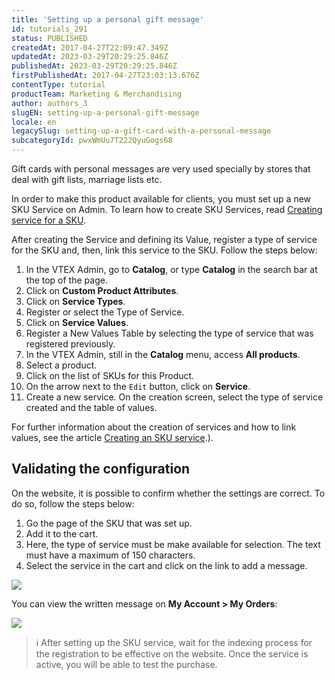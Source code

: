```yaml
---
title: 'Setting up a personal gift message'
id: tutorials_291
status: PUBLISHED
createdAt: 2017-04-27T22:09:47.349Z
updatedAt: 2023-03-29T20:29:25.846Z
publishedAt: 2023-03-29T20:29:25.846Z
firstPublishedAt: 2017-04-27T23:03:13.676Z
contentType: tutorial
productTeam: Marketing & Merchandising
author: authors_3
slugEN: setting-up-a-personal-gift-message
locale: en
legacySlug: setting-up-a-gift-card-with-a-personal-message
subcategoryId: pwxWmUu7T222QyuGogs68
---
```


Gift cards with personal messages are very used specially by stores that deal with gift lists, marriage lists etc.

In order to make this product available for clients, you must set up a new SKU Service on Admin. To learn how to create SKU Services, read [Creating service for a SKU](https://help.vtex.com/en/tutorial/creating-service-for-a-sku--tutorials_252u).

After creating the Service and defining its Value, register a type of service for the SKU and, then, link this service to the SKU. Follow the steps below:

1. In the VTEX Admin, go to __Catalog__, or type __Catalog__ in the search bar at the top of the page.
2. Click on __Custom Product Attributes__.
3. Click on __Service Types__.
4. Register or select the Type of Service.
5. Click on __Service Values__.
6. Register a New Values Table by selecting the type of service that was registered previously.
7. In the VTEX Admin, still in the __Catalog__ menu, access __All products__.
8. Select a product.
9. Click on the list of SKUs for this Product.
10. On the arrow next to the `Edit` button, click on __Service__.
11. Create a new service. On the creation screen, select the type of service created and the table of values.

For further information about the creation of services and how to link values, see the article [Creating an SKU service](https://help.vtex.com/en/tutorial/creating-service-for-a-sku--tutorials_252u).).

## Validating the configuration

On the website, it is possible to confirm whether the settings are correct. To do so, follow the steps below:

1. Go the page of the SKU that was set up.
2. Add it to the cart.
3. Here, the type of service must be make available for selection. The text must have a maximum of 150 characters.
4. Select the service in the cart and click on the link to add a message.

![](//images.contentful.com/alneenqid6w5/3txxLHOWtqguWu4qmAqumA/e68ef2cf4881d3b9a01199244567c790/mensagem-carrinho.png)

You can view the written message on __My Account > My Orders__:

![](//images.contentful.com/alneenqid6w5/6h7iGpA880OgaemumSsEiG/10764ef2d3113be498fb24802e5d35c5/mensagem-meus-pedidos.png)

>ℹ️ After setting up the SKU service, wait for the indexing process for the registration to be effective on the website. Once the service is active, you will be able to test the purchase.
